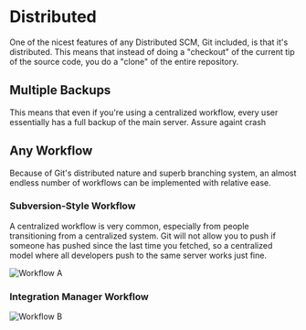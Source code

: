 # Distributed

One of the nicest features of any Distributed SCM, Git included, is that it's distributed. This means that instead of doing a "checkout" of the current tip of the source code, you do a "clone" of the entire repository.

## Multiple Backups

This means that even if you're using a centralized workflow, every user essentially has a full backup of the main server. Assure againt crash

## Any Workflow

Because of Git's distributed nature and superb branching system, an almost endless number of workflows can be implemented with relative ease.

### Subversion-Style Workflow

A centralized workflow is very common, especially from people transitioning from a centralized system. Git will not allow you to push if someone has pushed since the last time you fetched, so a centralized model where all developers push to the same server works just fine.

![Workflow A](https://git-scm.com/images/about/workflow-a@2x.png)

### Integration Manager Workflow

![Workflow B](https://git-scm.com/images/about/workflow-b@2x.png)